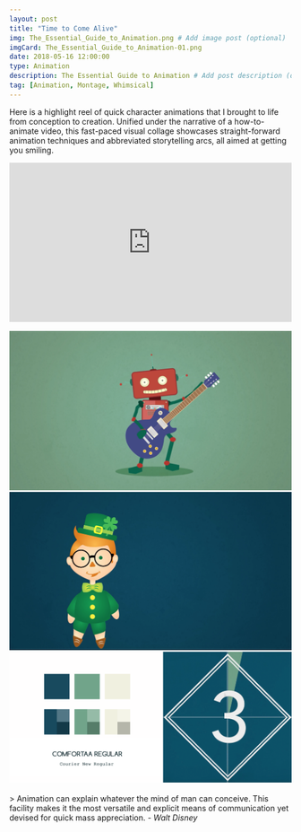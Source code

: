 ```yaml
---
layout: post
title: "Time to Come Alive"
img: The_Essential_Guide_to_Animation.png # Add image post (optional)
imgCard: The_Essential_Guide_to_Animation-01.png
date: 2018-05-16 12:00:00 
type: Animation
description: The Essential Guide to Animation # Add post description (optional)
tag: [Animation, Montage, Whimsical]
---
```

Here is a highlight reel of quick character animations that I brought to life from conception to creation.  Unified under the narrative of a how-to-animate video, this fast-paced visual collage showcases straight-forward animation techniques and abbreviated storytelling arcs, all aimed at getting you smiling. 

<div style="padding:56.25% 0 0 0;position:relative;"><iframe src="https://player.vimeo.com/video/270125816?byline=0&portrait=0" style="position:absolute;top:0;left:0;width:100%;height:100%;" frameborder="0" webkitallowfullscreen mozallowfullscreen allowfullscreen></iframe></div><script src="https://player.vimeo.com/api/player.js"></script>

<br/>
<div class="post_image_addl">
    <img src="/assets/img/The_Animation-Robot.png" alt="Still of Robot from the Animation">
</div>
<div class="post_image_addl">
    <img src="/assets/img/The_Animation-Leprechaun.png" alt="Still of Leprechaun from the Animation">
</div>
<div class="post_image_addl">
    <img src="/assets/img/The_Essential_Guide_to_Animation-Colors.png" alt="Color Palette and Text Selection for Animation">
</div>
<br/>
> Animation can explain whatever the mind of man can conceive. This facility makes it the most versatile and explicit means of communication yet devised for quick mass appreciation. <cite>- Walt Disney</cite>